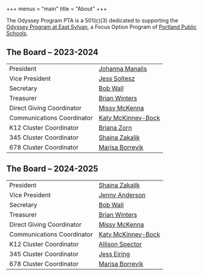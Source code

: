 +++
menus = "main"
title = "About"
+++

The Odyssey Program PTA is a 501(c)(3) dedicated to supporting the [Odyssey Program at East Sylvan](http://odysseyprogram.org), a Focus Option Program of [Portland Public Schools](https://www.pps.net/).

## The Board &ndash; 2023-2024

| | |
| --- | --- |
| President | [Johanna Manalis](mailto:johanna.manalis@odysseypta.org) |
| Vice President | [Jess Soltesz](mailto:jess.soltesz@odysseypta.org) |
| Secretary | [Bob Wall](mailto:bob.wall@odysseypta.org) |
| Treasurer | [Brian Winters](mailto:brian.winters@odysseypta.org) |
| Direct Giving Coordinator | [Missy McKenna](mailto:missy.mckenna@odysseypta.org) |
| Communications Coordinator | [Katy McKinney-Bock](mailto:katy.mckinney-bock@odysseypta.org) |
| K12 Cluster Coordinator | [Briana Zorn](mailto:briana.zorn@odysseypta.org) |
| 345 Cluster Coordinator | [Shaina Zakalik](mailto:shaina.zakalik@odysseypta.org) |
| 678 Cluster Coordinator | [Marisa Borrevik](mailto:marisa.borrevik@odysseypta.org) |

## The Board &ndash; 2024-2025

| | |
| --- | --- |
| President | [Shaina Zakalik](mailto:shaina.zakalik@odysseypta.org) |
| Vice President | [Jenny Anderson](mailto:jenny.anderson@odysseypta.org) |
| Secretary | [Bob Wall](mailto:bob.wall@odysseypta.org) |
| Treasurer | [Brian Winters](mailto:brian.winters@odysseypta.org) |
| Direct Giving Coordinator | [Missy McKenna](mailto:missy.mckenna@odysseypta.org) |
| Communications Coordinator | [Katy McKinney-Bock](mailto:katy.mckinney-bock@odysseypta.org) |
| K12 Cluster Coordinator | [Allison Spector](mailto:allison.spector@odysseypta.org) |
| 345 Cluster Coordinator | [Jess Eiring](mailto:jess.eiring@odysseypta.org) |
| 678 Cluster Coordinator | [Marisa Borrevik](mailto:marisa.borrevik@odysseypta.org) |